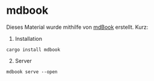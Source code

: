 # mdbook

Dieses Material wurde mithilfe von [mdBook](https://rust-lang.github.io/mdBook/) erstellt. Kurz:

1. Installation

```shell
cargo install mdbook
````

2. Server

```shell
mdbook serve --open
```

